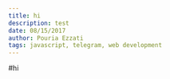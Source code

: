 ```yaml
---
title: hi
description: test
date: 08/15/2017
author: Pouria Ezzati
tags: javascript, telegram, web development
---
```


#hi

